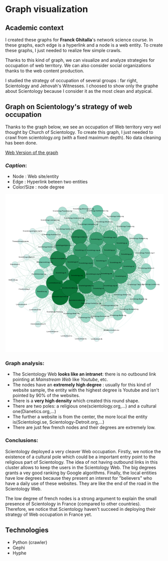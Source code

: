 # Graph visualization

## Academic context
I created these graphs for **Franck Ghitalla**'s network science course. In these graphs, each edge is a hyperlink and a node is a web entity. To create these graphs, I just needed to realize few simple crawls.

Thanks to this kind of graph, we can visualize and analyze strategies for occupation of web territory. We can also consider social organizations thanks to the web content production.

I studied the strategy of occupation of several groups : far right, Scientology and Jehovah's Witnesses. I choosed to show only the graphe about Scientology because I consider it as the most clean and atypical.

## Graph on Scientology's strategy of web occupation
Thanks to the graph below, we see an occupation of Web territory very wel thought by Church of Scientology. To create this graph, I just needed to crawl from scientology.org (with a fixed maximum depth). No data cleaning has been done.

[Web Version of the graph](Scientologie/index.html)

### *Caption*: 

* Node : Web site/entity
* Edge : Hyperlink beteen two entities
* Color/Size : node degree

![Graphe Scientologie](uploads/images/sciento.png)

### Graph analysis: 

* The Scientology Web **looks like an intranet**: there is no outbound link pointing at *Mainstream Web* like *Youtube*, etc.
* The nodes have an **extremely high degree** : usually for this kind of website sample, the entity with the highest degree is Youtube and isn't pointed by 90% of the websites.
* There is a **very high density** which created this round shape.
* There are two poles: a religious one(scientology.org,...) and a cultural one(Dianetics.org,...)
* The further a website is from the center, the more local the entity is(Scientologi.se, Scientology-Detroit.org,...)
* There are just few french nodes and their degrees are extremely low.

### Conclusions:
Scientology deployed a very cleaver Web occupation. Firstly, we notice the existence of a cultural pole which could be a important entry point to the religious part of Scientology. The idea of not having outbound links in this cluster allows to keep the users in the Scientology Web. The big degrees grants a vey good ranking by Google algorithms. Finally, the local entities have low degrees because they present an interest for "believers" who have a daily use of these websites. They are like the end of the road in the Scientology Web. 

The low degree of french nodes is a strong argument to explain the small presence of Scientology in France (compared to other countries). Therefore, we notice that Scientology haven't succeed in deploying their strategy of Web occupation in France yet.

## Technologies
* Python (crawler)
* Gephi
* Hyphe
